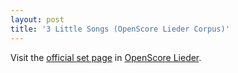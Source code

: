 ```yaml
---
layout: post
title: '3 Little Songs (OpenScore Lieder Corpus)'
---
```


Visit the [official set page] in [OpenScore Lieder].

[official set page]: https://musescore.com/openscore-lieder-corpus/sets/5103539
[OpenScore Lieder]: https://musescore.com/openscore-lieder-corpus


